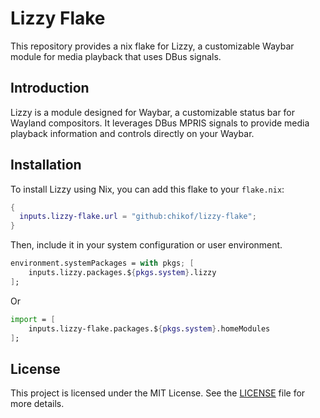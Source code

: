 # Lizzy Flake

This repository provides a nix flake for Lizzy, a customizable Waybar module for media playback that uses DBus signals.

## Introduction

Lizzy is a module designed for Waybar, a customizable status bar for Wayland compositors. It leverages DBus MPRIS signals to provide media playback information and controls directly on your Waybar.

## Installation

To install Lizzy using Nix, you can add this flake to your `flake.nix`:

```nix
{
  inputs.lizzy-flake.url = "github:chikof/lizzy-flake";
}
```

Then, include it in your system configuration or user environment.

```nix
environment.systemPackages = with pkgs; [
    inputs.lizzy.packages.${pkgs.system}.lizzy
];
```

Or

```nix
import = [
    inputs.lizzy-flake.packages.${pkgs.system}.homeModules
];
```

## License

This project is licensed under the MIT License. See the [LICENSE](LICENSE) file for more details.
